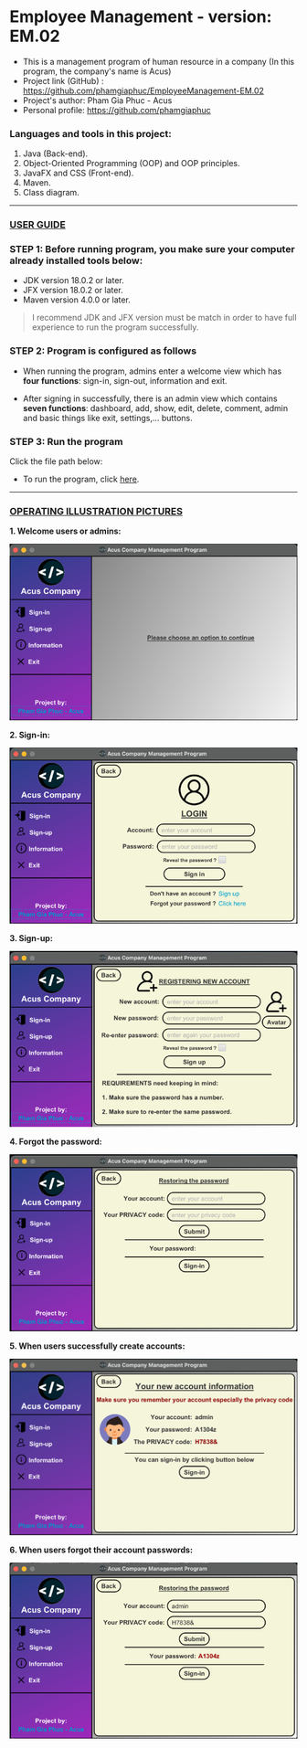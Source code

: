 # Employee Management - version: EM.02

- This is a management program of human resource in a company (In this program, the company's name is Acus)
- Project link (GitHub) : https://github.com/phamgiaphuc/EmployeeManagement-EM.02
- Project's author: Pham Gia Phuc - Acus
- Personal profile: https://github.com/phamgiaphuc

### Languages and tools in this project:

1. Java (Back-end).
2. Object-Oriented Programming (OOP) and OOP principles.
3. JavaFX and CSS (Front-end).
4. Maven.
5. Class diagram.

-----------------------------------
<ins>

### USER GUIDE

</ins>

### STEP 1:  Before running program, you make sure your computer already installed tools below:

- JDK version 18.0.2 or later.
- JFX version 18.0.2 or later.
- Maven version 4.0.0 or later.

> I recommend JDK and JFX version must be match in order to have full experience to run the program successfully.

### STEP 2: Program is configured as follows

- When running the program, admins enter a welcome view which has **four functions**: sign-in, sign-out,
  information and exit.

- After signing in successfully, there is an admin view which contains **seven functions**: dashboard, add, show, edit, delete, comment, admin
  and basic things like exit, settings,... buttons.

### STEP 3: Run the program

Click the file path below:

- To run the program, click [here](src/main/java/application/employeemanagement/Welcome.java).

-----------------------------------
<ins>

### OPERATING ILLUSTRATION PICTURES

</ins>

**1. Welcome users or admins:**

![](src/main/resources/readme/photo/img_1.png)

**2. Sign-in:**

![](src/main/resources/readme/photo/img_2.png)

**3. Sign-up:**

![](src/main/resources/readme/photo/img_3.png)

**4. Forgot the password:**

![](src/main/resources/readme/photo/img_4.png)

**5. When users successfully create accounts:**

![](src/main/resources/readme/photo/img_5.png)

**6. When users forgot their account passwords:**

![](src/main/resources/readme/photo/img_6.png)
